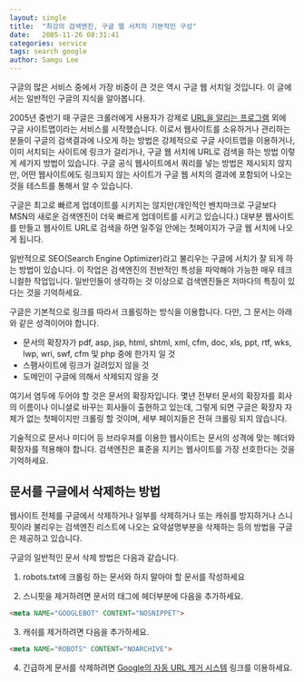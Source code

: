 ```yaml
---
layout: single
title:  "최강의 검색엔진, 구글 웹 서치의 기본적인 구성"
date:   2005-11-26 08:31:41
categories: service
tags: search google
author: Samgu Lee
---
```

구글의 많은 서비스 중에서 가장 비중이 큰 것은 역시 구글 웹 서치일 것입니다. 이 글에서는 일반적인 구글의 지식을 알아봅니다.

2005년 중반기 때 구글은 크롤러에게 사용자가 강제로 [URL을 알리는 프로그램](http://www.google.com/addurl/?continue=/addurl) 외에 구글 사이트맵이라는 서비스를 시작했습니다. 이로서 웹사이트를 소유하거나 관리하는 분들이 구글의 검색결과에 나오게 하는 방법은 강제적으로 구글 사이트맵을 이용하거나, 이미 서치되는 사이트에 링크가 걸리거나, 구글 웹 서치에 URL로 검색을 하는 방법 이렇게 세가지 방법이 있습니다. 구글 공식 웹사이트에서 쿼리를 넣는 방법은 제시되지 않지만, 어떤 웹사이트에도 링크되지 않는 사이트가 구글 웹 서치의 결과에 포함되어 나오는 것을 테스트를 통해서 알 수 있습니다.

구글은 최고로 빠르게 업데이트를 시키지는 않지만(개인적인 벤치마크로 구글보다 MSN의 새로운 검색엔진이 더욱 빠르게 업데이트를 시키고 있습니다.) 대부분 웹사이트를 만들고 웹사이트 URL로 검색을 하면 일주일 안에는 첫페이지가 구글 웹 서치에 나오게 됩니다.

일반적으로 SEO(Search Engine Optimizer)라고 불리우는 구글에 서치가 잘 되게 하는 방법이 있습니다. 이 작업은 검색엔진의 전반적인 특성을 파악해야 가능한 매우 테크니컬한 작업입니다. 일반인들이 생각하는 것 이상으로 검색엔진들은 저마다의 특징이 있다는 것을 기억하세요.

구글은 기본적으로 링크를 따라서 크롤링하는 방식을 이용합니다. 다만, 그 문서는 아래와 같은 성격이어야 합니다.

- 문서의 확장자가 pdf, asp, jsp, html, shtml, xml, cfm, doc, xls, ppt, rtf, wks, lwp, wri, swf, cfm 및 php 중에 한가지 일 것
- 스팸사이트에 링크가 걸려있지 않을 것
- 도메인이 구글에 의해서 삭제되지 않을 것

여기서 염두에 두어야 할 것은 문서의 확장자입니다. 몇년 전부터 문서의 확장자를 회사의 이름이나 이니셜로 바꾸는 회사들이 출현하고 있는데, 그렇게 되면 구글은 확장자 자체가 없는 첫페이지만 크롤링 할 것이며, 세부 페이지들은 전혀 크롤링 되지 않습니다.

기술적으로 문서나 미디어 등 브라우져를 이용한 웹사이트는 문서의 성격에 맞는 헤더와 확장자를 적용해야 합니다. 검색엔진은 표준을 지키는 웹사이트를 가장 선호한다는 것을 기억하세요.

## 문서를 구글에서 삭제하는 방법

웹사이트 전체를 구글에서 삭제하거나 일부를 삭제하거나 또는 캐쉬를 방지하거나 스니핏이라 불리우는 검색엔진 리스트에 나오는 요약설명부분을 삭제하는 등의 방법을 구글은 제공하고 있습니다.

구글의 일반적인 문서 삭제 방법은 다음과 같습니다.

1. robots.txt에 크롤링 하는 문서와 하지 말아야 할 문서를 작성하세요

2. 스니핏을 제거하려면 문서의 태그에 헤더부분에 다음을 추가하세요.

```html
<meta NAME="GOOGLEBOT" CONTENT="NOSNIPPET">
```

3. 캐쉬를 제거하려면 다음을 추가하세요.

```html
<meta NAME="ROBOTS" CONTENT="NOARCHIVE">
```

4. 긴급하게 문서를 삭제하려면 [Google의 자동 URL 제거 시스템](http://services.google.com:8882/urlconsole/controller) 링크를 이용하세요.
